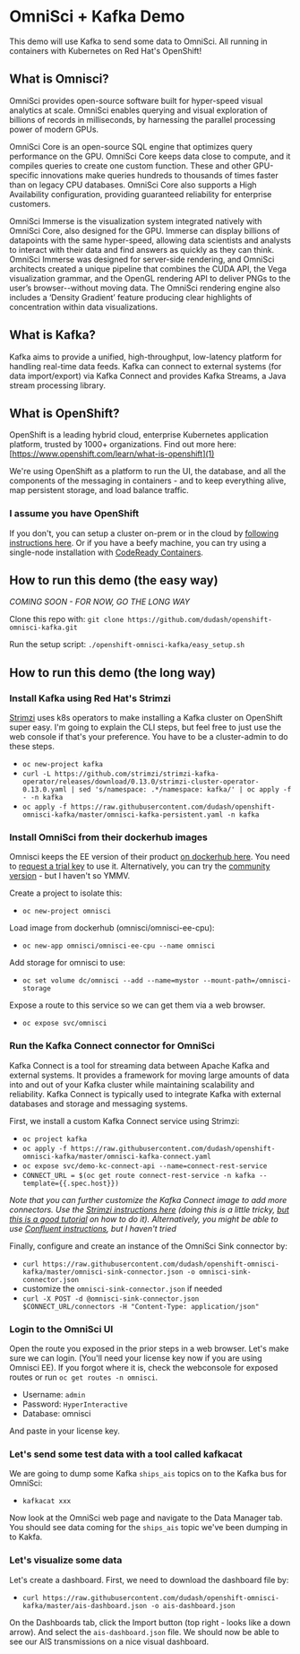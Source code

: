 
# OmniSci + Kafka Demo 
This demo will use Kafka to send some data to OmniSci. All running in containers with Kubernetes on Red Hat's OpenShift!

## What is Omnisci?
OmniSci provides open-source software built for hyper-speed visual analytics at scale. OmniSci enables querying and visual exploration of billions of records in milliseconds, by harnessing the parallel processing power of modern GPUs.

OmniSci Core is an open-source SQL engine that optimizes query performance on the GPU. OmniSci Core keeps data close to compute, and it compiles queries to create one custom function. These and other GPU-specific innovations make queries hundreds to thousands of times faster than on legacy CPU databases. OmniSci Core also supports a High Availability configuration, providing guaranteed reliability for enterprise customers.

OmniSci Immerse is the visualization system integrated natively with OmniSci Core, also designed for the GPU. Immerse can display billions of datapoints with the same hyper-speed, allowing data scientists and analysts to interact with their data and find answers as quickly as they can think. OmniSci Immerse was designed for server-side rendering, and OmniSci architects created a unique pipeline that combines the CUDA API, the Vega visualization grammar, and the OpenGL rendering API to deliver PNGs to the user’s browser--without moving data. The OmniSci rendering engine also includes a ‘Density Gradient’ feature producing clear highlights of concentration within data visualizations.

## What is Kafka?
Kafka aims to provide a unified, high-throughput, low-latency platform for handling real-time data feeds. Kafka can connect to external systems (for data import/export) via Kafka Connect and provides Kafka Streams, a Java stream processing library.

## What is OpenShift?
OpenShift is a leading hybrid cloud, enterprise Kubernetes application platform, trusted by 1000+ organizations. Find out more here:
[https://www.openshift.com/learn/what-is-openshift](1)

We're using OpenShift as a platform to run the UI, the database, and all the components of the messaging in containers - and to keep everything alive, map persistent storage, and load balance traffic.

### I assume you have OpenShift
If you don't, you can setup a cluster on-prem or in the cloud by [following instructions here](2). Or if you have a beefy machine, you can try using a single-node installation with [CodeReady Containers](3).

## How to run this demo (the easy way)
*COMING SOON - FOR NOW, GO THE LONG WAY*

Clone this repo with: `git clone https://github.com/dudash/openshift-omnisci-kafka.git`

Run the setup script: `./openshift-omnisci-kafka/easy_setup.sh`

## How to run this demo (the long way)

### Install Kafka using Red Hat's Strimzi
[Strimzi](4) uses k8s operators to make installing a Kafka cluster on OpenShift super easy. I'm going to explain the CLI steps, but feel free to just use the web console if that's your preference. You have to be a cluster-admin to do these steps.

* `oc new-project kafka`
* `curl -L https://github.com/strimzi/strimzi-kafka-operator/releases/download/0.13.0/strimzi-cluster-operator-0.13.0.yaml | sed 's/namespace: .*/namespace: kafka/' | oc apply -f - -n kafka`
* `oc apply -f https://raw.githubusercontent.com/dudash/openshift-omnisci-kafka/master/omnisci-kafka-persistent.yaml -n kafka`

### Install OmniSci from their dockerhub images
Omnisci keeps the EE version of their product [on dockerhub here](5). You need to [request a trial key](7) to use it. Alternatively, you can try the [community version](6) - but I haven't so YMMV.

Create a project to isolate this:
* `oc new-project omnisci`

Load image from dockerhub (omnisci/omnisci-ee-cpu):
* `oc new-app omnisci/omnisci-ee-cpu --name omnisci`

Add storage for omnisci to use:
* `oc set volume dc/omnisci --add --name=mystor --mount-path=/omnisci-storage`

Expose a route to this service so we can get them via a web browser.
* `oc expose svc/omnisci`

### Run the Kafka Connect connector for OmniSci
Kafka Connect is a tool for streaming data between Apache Kafka and external systems. It provides a framework for moving large amounts of data into and out of your Kafka cluster while maintaining scalability and reliability. Kafka Connect is typically used to integrate Kafka with external databases and storage and messaging systems.

First, we install a custom Kafka Connect service using Strimzi:
* `oc project kafka`
* `oc apply -f https://raw.githubusercontent.com/dudash/openshift-omnisci-kafka/master/omnisci-kafka-connect.yaml`
* `oc expose svc/demo-kc-connect-api --name=connect-rest-service`
* `CONNECT_URL = $(oc get route connect-rest-service -n kafka --template={{.spec.host}})`

*Note that you can further customize the Kafka Connect image to add more connectors. Use the [Strimzi instructions here](10) (doing this is a little tricky, [but this is a good tutorial](8) on how to do it). Alternatively, you might be able to use [Confluent instructions](9), but I haven't tried*

Finally, configure and create an instance of the OmniSci Sink connector by:
* `curl https://raw.githubusercontent.com/dudash/openshift-omnisci-kafka/master/omnisci-sink-connector.json -o omnisci-sink-connector.json`
* customize the `omnisci-sink-connector.json` if needed
* `curl -X POST -d @omnisci-sink-connector.json $CONNECT_URL/connectors -H "Content-Type: application/json"`

### Login to the OmniSci UI
Open the route you exposed in the prior steps in a web browser. Let's make sure we can login. (You'll need your license key now if you are using Omnisci EE). If you forgot where it is, check the webconsole for exposed routes or run `oc get routes -n omnisci`.

* Username: `admin`
* Password: `HyperInteractive`
* Database: omnisci

And paste in your license key.

### Let's send some test data with a tool called kafkacat
We are going to dump some Kafka `ships_ais` topics on to the Kafka bus for OmniSci:
* `kafkacat xxx`

Now look at the OmniSci web page and navigate to the Data Manager tab. You should see data coming for the `ships_ais` topic we've been dumping in to Kakfa.

### Let's visualize some data

Let's create a dashboard. First, we need to download the dashboard file by:
* `curl https://raw.githubusercontent.com/dudash/openshift-omnisci-kafka/master/ais-dashboard.json -o ais-dashboard.json`

On the Dashboards tab, click the Import button (top right - looks like a down arrow). And select the `ais-dashboard.json` file. We should now be able to see our AIS transmissions on a nice visual dashboard.


[1]: https://www.openshift.com/learn/what-is-openshift
[2]: https://try.openshift.com/
[3]: https://code-ready.github.io/crc/
[4]: https://strimzi.io/
[5]: https://hub.docker.com/r/omnisci/omnisci-ee-cpu
[6]: https://hub.docker.com/r/omnisci/core-os-cpu
[7]: https://www.omnisci.com/platform/downloads/enterprise
[8]: https://medium.com/@sincysebastian/setup-kafka-with-debezium-using-strimzi-in-kubernetes-efd494642585
[9]: https://docs.confluent.io/current/connect/kafka-connect-omnisci/index.html#
[10]: https://strimzi.io/docs/latest/#using-kafka-connect-with-plug-ins-str